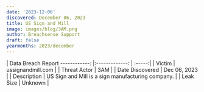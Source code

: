 ```yaml
---
date: '2023-12-06'
discovered: December 06, 2023
title: US Sign and Mill
image: images/blog/3AM.png
author: Breachsense Support
draft: false
yearmonths: 2023/december
---
```



| Data Breach Report
------------:     |:-------------:    | :-----:|
| Victim      | ussignandmill.com      | 
| Threat Actor      | 3AM      | 
| Date Discovered      | Dec 06, 2023      | 
| Description      | US Sign and Mill is a sign manufacturing company.      | 
| Leak Size      | Unknown      | 

